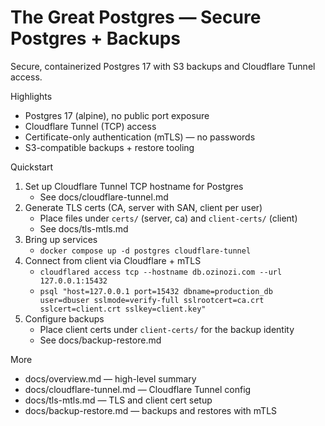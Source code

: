 # The Great Postgres — Secure Postgres + Backups

Secure, containerized Postgres 17 with S3 backups and Cloudflare Tunnel access.

Highlights
- Postgres 17 (alpine), no public port exposure
- Cloudflare Tunnel (TCP) access
- Certificate-only authentication (mTLS) — no passwords
- S3-compatible backups + restore tooling

Quickstart
1) Set up Cloudflare Tunnel TCP hostname for Postgres
   - See docs/cloudflare-tunnel.md
2) Generate TLS certs (CA, server with SAN, client per user)
   - Place files under `certs/` (server, ca) and `client-certs/` (client)
   - See docs/tls-mtls.md
3) Bring up services
   - `docker compose up -d postgres cloudflare-tunnel`
4) Connect from client via Cloudflare + mTLS
   - `cloudflared access tcp --hostname db.ozinozi.com --url 127.0.0.1:15432`
   - `psql "host=127.0.0.1 port=15432 dbname=production_db user=dbuser sslmode=verify-full sslrootcert=ca.crt sslcert=client.crt sslkey=client.key"`
5) Configure backups
   - Place client certs under `client-certs/` for the backup identity
   - See docs/backup-restore.md

More
- docs/overview.md — high-level summary
- docs/cloudflare-tunnel.md — Cloudflare Tunnel config
- docs/tls-mtls.md — TLS and client cert setup
- docs/backup-restore.md — backups and restores with mTLS
